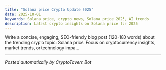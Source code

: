 ```yaml
---
title: "Solana price Crypto Update 2025"
date: 2025-10-01
keywords: Solana price, crypto news, Solana price 2025, AI trends
description: Latest crypto insights on Solana price for 2025
---
```

Write a concise, engaging, SEO-friendly blog post (120-180 words) about the trending crypto topic: Solana price. Focus on cryptocurrency insights, market trends, or technology impa...
<ins class="adsense" data-ad-client="ca-pub-YOUR_ADSENSE_ID" data-ad-slot="YOUR_AD_SLOT" data-ad-format="auto"></ins>
<script>(adsbygoogle = window.adsbygoogle || []).push({});</script>
---
*Posted automatically by CryptoTavern Bot*
